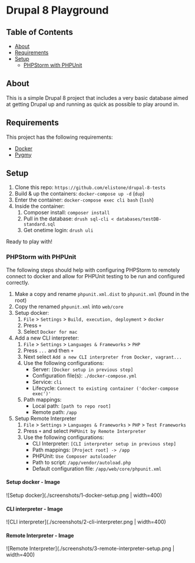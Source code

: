 # Drupal 8 Playground

## Table of Contents

* [About](#about)
* [Requirements](#requirements)
* [Setup](#setup)
  * [PHPStorm with PHPUnit](#phpstorm-with-phpunit)

## About

This is a simple Drupal 8 project that includes a very basic database aimed at getting Drupal up and running as quick as possible to play around in.


## Requirements

This project has the following requirements:

* [Docker](https://www.docker.com/products/docker-app)
* [Pygmy](https://pygmy.readthedocs.io/en/master/installation/)

## Setup

1. Clone this repo: `https://github.com/elistone/drupal-8-tests`
1. Build & up the containers: `docker-compose up -d` (`dup`)
1. Enter the container: `docker-compose exec cli bash` (`lssh`)
1. Inside the container:
    1. Composer install: `composer install`
    1. Pull in the database: `drush sql-cli < databases/testDB-standard.sql`
    1. Get onetime login: `drush uli`

Ready to play with!

### PHPStorm with PHPUnit

The following steps should help with configuring PHPStorm to remotely connect to docker and allow for PHPUnit testing to be run and configured correctly.

1. Make a copy and rename `phpunit.xml.dist` to `phpunit.xml` (found in the root)
1. Copy the renamed `phpunit.xml` into `web/core`
1. Setup docker:
   1. `File` > `Settings` > `Build, execution, deployment` > `docker`
   1. Press `+`
   1. Select `Docker for mac`
1. Add a new CLI interpreter:
   1. `File` > `Settings` > `Languages & Frameworks` > `PHP`
   1. Press `...` and then `+`
   1. Next select `Add a new CLI interpreter from Docker, vagrant...`
   1. Use the following configurations:
      * Server: `[Docker setup in previous step]`
      * Configuration file(s): `./docker-compose.yml`
      * Service: `cli`
      * Lifecycle: `Connect to existing container ('docker-compose exec')'`
   1. Path mappings:
      * Local path: `[path to repo root]`
      * Remote path: `/app`
1. Setup Remote Interpreter
   1. `File` > `Settings` > `Languages & Frameworks` > `PHP` > `Test Frameworks`
   1. Press `+` and select `PHPUnit by Remote Interpreter`
   1. Use the following configurations:
      * CLI Interpreter: `[CLI interpreter setup in previous step]`
      * Path mappings: `[Project root] -> /app`
      * PHPUnit: `Use Composer autoloader`
      * Path to script: `/app/vendor/autoload.php`
      * Default configuration file: `/app/web/core/phpunit.xml`

#### Setup docker - Image
![Setup docker](./screenshots/1-docker-setup.png | width=400)
#### CLI interpreter - Image
![CLI interpreter](./screenshots/2-cli-interpreter.png | width=400)
#### Remote Interpreter - Image
![Remote Interpreter](./screenshots/3-remote-interpreter-setup.png | width=400)
